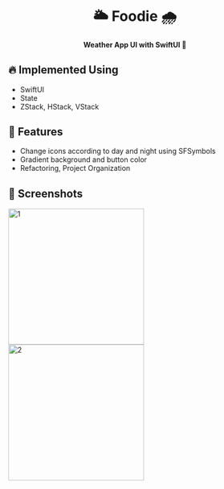 <h1 align="center"> 🌥️ Foodie 🌧️ </h1>
<h4 align="center"> Weather App UI with SwiftUI 🎈 <h4>

## :fire: Implemented Using 
  
- SwiftUI
- State
- ZStack, HStack, VStack
   
## :rocket: Features

- Change icons according to day and night using SFSymbols
- Gradient background and button color
- Refactoring, Project Organization
  
## 📸 Screenshots

<img width="270" alt="1" src="https://github.com/sedatbarlin/WeatherApp-SwiftUI/assets/71966913/c48081c9-c948-45e1-9083-526a9e231ac6">
<img width="270" alt="2" src="https://github.com/sedatbarlin/WeatherApp-SwiftUI/assets/71966913/78fd0171-e928-4c0b-a0b8-e94c6c1db573">
